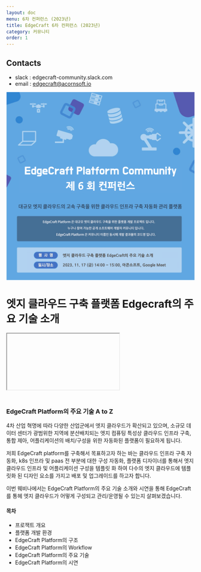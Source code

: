```yaml
---
layout: doc
menu: 6차 컨퍼런스 (2023년)
title: EdgeCraft 6차 컨퍼런스 (2023년)
category: 커뮤니티
order: 1
---
```


<!-- <div class="page__content" style="padding: 0 80px"> image와 폭 맞춤을 위한 스타일 설정
</div> -->

## Contacts

- slack : edgecraft-community.slack.com
- email : edgecraft@acornsoft.io

<p align="center"><img src="/images/conference-06.png"></p>

# 엣지 클라우드 구축 플랫폼 Edgecraft의 주요 기술 소개

  <iframe src=""></iframe>
  <br/>
  <br/>


### EdgeCraft Platform의 주요 기술 A to Z

4차 산업 혁명에 따라 다양한 산업군에서 엣지 클라우드가 확산되고 있으며, 
소규모 데이터 센터가 광범위한 지역에 분산배치되는 엣지 컴퓨팅 특성상 클라우드 인프라 구축, 통합 제아, 
어플리케이션의 배치/구성을 위한 자동화된 플랫폼이 필요하게 됩니다.

저희 EdgeCraft platform를 구축해서 목표하고자 하는 바는 클라우드 인프라 구축 자동화,
k8s 인프라 및 paas 전 부분에 대한 구성 자동화,
플랫폼 디자이너를 통해서 엣지 클라우드 인프라 및 어플리케이션 구성을 템플릿 화 하여 
다수의 엣지 클라우드에 템플릿화 된 디자인 요소를 가지고 배포 및 업그레이드를 하고자 합니다.

이번 웨비나에서는 EdgeCraft Platform의 주요 기술 소개와 시연을 통해 EdgeCraft를 통헤 엣지 클라우드가 
어떻게 구성되고 관리/운영될 수 있는지 살펴보겠습니다.

#### 목차

* 프로잭트 개요
* 플랫폼 개발 환경
* EdgeCraft Platform의 구조
* EdgeCraft Platform의 Workflow
* EdgeCraft Platform의 주요 기술
* EdgeCraft Platform의 시연

